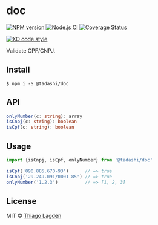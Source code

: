 # doc

[![NPM version][npm-img]][npm]
[![Node.js CI][ci-img]][ci]
[![Coverage Status][coveralls-img]][coveralls]

[![XO code style][xo-img]][xo]

[npm-img]:         https://img.shields.io/npm/v/@tadashi/doc.svg
[npm]:             https://www.npmjs.com/package/@tadashi/doc
[ci-img]:          https://github.com/lagden/doc/workflows/Node.js%20CI/badge.svg
[ci]:              https://github.com/lagden/doc/actions?query=workflow%3A%22Node.js+CI%22
[coveralls-img]:   https://coveralls.io/repos/github/lagden/doc/badge.svg?branch=main
[coveralls]:       https://coveralls.io/github/lagden/doc?branch=main
[xo-img]:          https://img.shields.io/badge/code_style-XO-5ed9c7.svg
[xo]:              https://github.com/sindresorhus/xo


Validate CPF/CNPJ.


## Install

```
$ npm i -S @tadashi/doc
```


## API

```ts
onlyNumber(c: string): array
isCnpj(c: string): boolean
isCpf(c: string): boolean
```


## Usage

```js
import {isCnpj, isCpf, onlyNumber} from '@tadashi/doc'

isCpf('090.885.670-93')      // => true
isCnpj('29.249.091/0001-85') // => true
onlyNumber('1.2.3')          // => [1, 2, 3]
```


## License

MIT © [Thiago Lagden](https://github.com/lagden)
